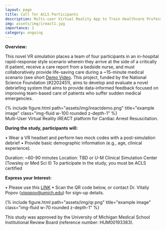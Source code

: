 ```yaml
---
layout: page
title: Call for ACLS Participants
description: Multi-user Virtual Reality App to Train Healthcare Professionals for In-Hospital Cardiac Arrest Care
img: assets/img/ireact1.jpg
importance: 1
category: ongoing
---
```

<b>Overview:</b>

This novel VR simulation places a team of four participants in an in-hospital rapid-response style scenario wherein they arrive at the side of a critically ill patient, receive a care report from a bedside nurse, and must collaboratively provide life-saving care during a ~15-minute medical scenario (see short [Demo Video](https://www.youtube.com/watch?v=MjvD4-dS1CI). This project, funded by the National Science Foundation (#2202451), aims to develop and evaluate a novel debriefing system that aims to provide data-informed feedback focused on improving team-based care of patients who suffer sudden medical emergencies.

<div>
    {% include figure.html path="assets/img/ireactdemo.png" title="example image" class="img-fluid w-100 rounded z-depth-1" %}
</div>
<div class="caption">
    Multi-User Virtual Reality iREACT platform for Cardiac Arrest Resuscitation.
</div>

<b>During the study, participants will:</b>

•	Wear a VR headset and perform two mock codes with a post-simulation debrief 
•	Provide basic demographic information (e.g., age, clinical experience).

Duration: ~60-90 minutes
Location: TBD or U-M Clinical Simulation Center (Towsley or Med Sci II)
To participate in the study, you must be ACLS certified

<b>Express your Interest:</b>

•	Please use this [LINK](https://forms.gle/HEvWpJYWUjBqDFD5A) 
•	Scan the QR code below, or contact Dr. Vitaliy Popov (vipopov@umich.edu) for sign-up details.

<div>
    {% include figure.html path="assets/img/qr.png" title="example image" class="img-fluid w-70 rounded z-depth-1" %}
</div>

This study was approved by the University of Michigan Medical School Institutional Review Board (reference number: HUM00193383).
